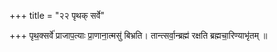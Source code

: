 +++
title = "२२ पृथक् सर्वे"

+++
पृथ॒क्सर्वे॑ प्राजाप॒त्याः प्रा॒णाना॒त्मसु॑ बिभ्रति। तान्त्सर्वा॒न्ब्रह्म॑ रक्षति ब्रह्मचा॒रिण्याभृ॑तम् ॥